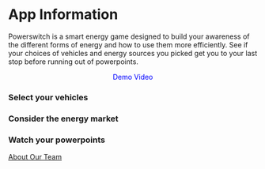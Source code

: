 # App Information
<p>
  Powerswitch is a smart energy game designed to build your awareness of the different forms of energy and how to use them more efficiently. See if your choices of vehicles and energy sources you picked get you to your last stop before running out of powerpoints. 
</p>

<p align="center">
  <span style="color:blue"> Demo Video </span> 
</p>

### Select your vehicles

### Consider the energy market

### Watch your powerpoints







<a href="https://sccapstone.github.io/PowerSwitchCoders/about" title="About Page"> About Our Team </a>
